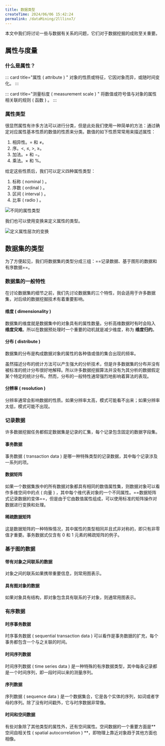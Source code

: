 ```yaml
---
title: 数据类型
createTime: 2024/06/06 15:42:24
permalink: /dataMining/2lllinx7/
---
```

本文中我们将讨论一些与数据有关系的问题，它们对于数据挖掘的成败至关重要。
<!-- more -->

## 属性与度量
### 什么是属性？
::: card  title="属性 ( attribute ) "
对象的性质或特征，它因对象而异，或随时间变化。
:::

::: card  title="测量标度 ( measurement scale ) "
将数值或符号值与对象的属性相关联的规则 ( 函数 ) 。
:::

### 属性类型
很显然属性有许多方法可以进行分类，但是此处我们使用一种简单的方法：通过确定对应属性基本性质的数值的性质来分类。数值的如下性质常常用来描述属性：
1.  相异性。$=$ 和 $\neq$。
2.  序。$<$, $\le$, $>$, $\ge$。
3.  加法。$+$ 和 $-$。
4.  乘法。$\times$ 和 $\%$。

给定这些性质后，我们可以定义四种属性类型：
1.  标称 ( nominal ) 。
2.  序数 ( ordinal ) 。
3.  区间 ( interval ) 。
4.  比率 ( radio ) 。

![不同的属性类型](/illustration/data-attribute-type.png)

我们也可以使用变换来定义属性的类型。

![定义属性层次的变换](/illustration/attribute-type-trans.png)

## 数据集的类型
为了方便起见，我们将数据集的类型分成三组：==记录数据、基于图形的数据和有序数据==。

### 数据集的一般特性
在讨论数据集的细节之前，我们先讨论数据集的三个特性，则会适用于许多数据集，对后续的数据挖掘技术有着重要影响。

#### 维度 ( dimensionality )
数据集的维度就是数据集中的对象具有的属性数量。分析高维数据时有时会陷入 **维度灾难**。所以在数据预处理时一个重要的动机就是减少维度，称为 **维度归约**。

#### 分布 ( distribute )
数据集的分布是构成数据对象的属性的各种值或值的集合出现的频率。

虽然描述分布的统计方法可以产生强大的分析技术，但是许多数据集的分布并没有被标准的统计分布很好地解释。所以许多数据挖掘算法并没有为其分析的数据假定某个特定的统计分布。然而，分布的一般特性通常强烈地影响着算法的表现。

#### 分辨率 ( resolution )
分辨率通常会影响数据的性质。如果分辨率太高，模式可能看不出来；如果分辨率太低，模式可能不出现。

### 记录数据
许多数据挖掘任务都假定数据集是记录的汇集，每个记录包含固定的数据字段集。

#### 事务数据
事务数据 ( transaction data ) 是哪一种特殊类型的记录数据，其中每个记录涉及一系列的项。

#### 数据矩阵
如果一个数据集族中的所有数据对象都具有相同的数值属性集，则数据对象可以看作多维空间中的点 ( 向量 ) ，其中每个维代表对象的一个不同属性。==数据矩阵式记录数据的变体==，但是由于它由数值属性组成，可以使用标准的矩阵操作对数据进行变换和处理。

#### 稀疏数据矩阵
这是数据矩阵的一种特殊情况，其中属性的类型相同并且式非对称的，即只有非零值才重要。事务数据式仅含有 0 和 1 元素的稀疏矩阵的例子。

### 基于图的数据
#### 带有对象之间联系的数据
对象之间的联系如果携带重要信息，则常用图表示。

#### 具有图对象的数据
如果对象具有结构，即对象包含具有联系的子对象，则通常用图表示。

### 有序数据
#### 时序事务数据
时序事务数据 ( sequential transaction data ) 可以看作是事务数据的扩充，每个事务都包含一个与之关联的时间。

#### 时间序列数据
时间序列数据 ( time series data ) 是一种特殊的有序数据类型，其中每条记录都是一个时间序列，即一段时间以来的测量序列。

#### 序列数据
序列数据 ( sequence data ) 是一个数据集合，它是各个实体的序列，如词或者字母的序列。除了没有时间戳外，它与时序数据非常像。

#### 时间和空间数据
有些对象除了其他类型的属性外，还有空间属性。空间数据的一个重要方面是**空间自相关性 ( spatial autocorrelation ) **，即物理上靠近对象趋于其他方面也相像。

